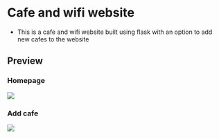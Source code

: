 # Cafe and wifi website

<ul>
  <li>This is a cafe and wifi website built using flask with an option to add new cafes to the website</li>
</ul>

<h2>Preview</h2>
<h3>Homepage</h3>
<img src="https://user-images.githubusercontent.com/91461938/190869454-d202f3b0-a604-46e2-9cba-dd3c9cd1723c.png">
<h3>Add cafe</h3>
<img src="https://user-images.githubusercontent.com/91461938/190869455-1088dd18-f6f2-4c7f-bd8c-120825749bfa.png">
